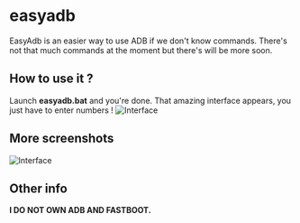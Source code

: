 # easyadb
EasyAdb is an easier way to use ADB if we don't know commands.
There's not that much commands at the moment but there's will be more soon.

## How to use it ?
Launch **easyadb.bat** and you're done.
That amazing interface appears, you just have to enter numbers !
![Interface](https://i.ibb.co/26wKxq3/cmd-Rc-Kdrvi-SCN.png "Interface")

## More screenshots
![Interface](https://i.ibb.co/2dJCPjW/cmd-b-Es-S9q-M5-Wq.png "Interface")

## Other info
**I DO NOT OWN ADB AND FASTBOOT.**
